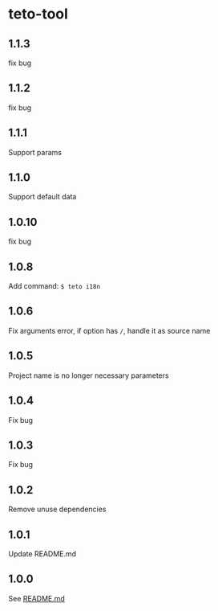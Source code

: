 # teto-tool
## 1.1.3
fix bug
## 1.1.2
fix bug
## 1.1.1
Support params
## 1.1.0
Support default data
## 1.0.10
fix bug
## 1.0.8
Add command: `$ teto i18n`
## 1.0.6
Fix arguments error, if option has `/`, handle it as source name
## 1.0.5
Project name is no longer necessary parameters
## 1.0.4
Fix bug
## 1.0.3
Fix bug
## 1.0.2
Remove unuse dependencies
## 1.0.1
Update README.md
## 1.0.0
See [README.md](https://github.com/kagawagao/teto-tool/blob/master/README.md)
